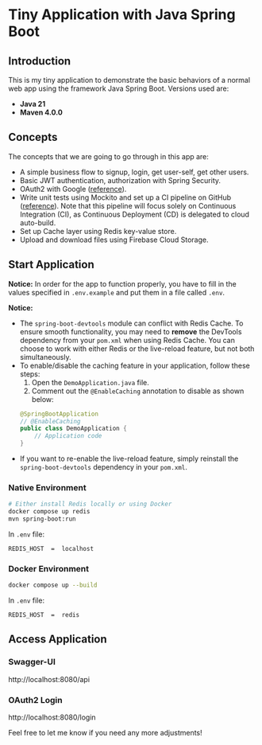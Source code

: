 
# Tiny Application with Java Spring Boot

## Introduction
This is my tiny application to demonstrate the basic behaviors of a normal web app using the framework Java Spring Boot. Versions used are:
- **Java 21**
- **Maven 4.0.0**

## Concepts
The concepts that we are going to go through in this app are:
- A simple business flow to signup, login, get user-self, get other users.
- Basic JWT authentication, authorization with Spring Security.
- OAuth2 with Google ([reference](https://medium.com/@sallu-salman/implementing-sign-in-with-google-in-spring-boot-application-5f05a34905a8)).
- Write unit tests using Mockito and set up a CI pipeline on GitHub ([reference](https://blog.tericcabrel.com/springboot-github-actions-ci-cd/)). Note that this pipeline will focus solely on Continuous Integration (CI), as Continuous Deployment (CD) is delegated to cloud auto-build.
- Set up Cache layer using Redis key-value store.
- Upload and download files using Firebase Cloud Storage.

## Start Application
**Notice:** In order for the app to function properly, you have to fill in the values specified in `.env.example` and put them in a file called `.env`.

**Notice:** 
- The `spring-boot-devtools` module can conflict with Redis Cache. To ensure smooth functionality, you may need to **remove** the DevTools dependency from your `pom.xml` when using Redis Cache. You can choose to work with either Redis or the live-reload feature, but not both simultaneously. 
- To enable/disable the caching feature in your application, follow these steps:
	1.  Open the `DemoApplication.java` file.
	2.  Comment out the `@EnableCaching` annotation to disable as shown below:
	```java
	@SpringBootApplication
	// @EnableCaching
	public class DemoApplication {
	    // Application code
	}
	```
- If you want to re-enable the live-reload feature, simply reinstall the `spring-boot-devtools` dependency in your `pom.xml`.

### Native Environment
```sh
# Either install Redis locally or using Docker
docker compose up redis
mvn spring-boot:run
```
In `.env` file:
```
REDIS_HOST  =  localhost
```

### Docker Environment
```sh
docker compose up --build
```
In `.env` file:
```
REDIS_HOST  =  redis
```

## Access Application
### Swagger-UI
http://localhost:8080/api
### OAuth2 Login
http://localhost:8080/login

Feel free to let me know if you need any more adjustments!
